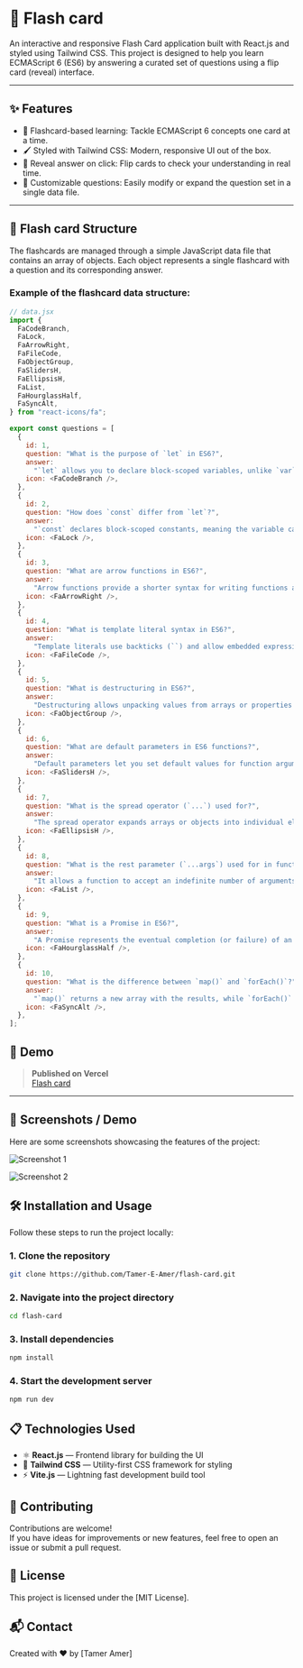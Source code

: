 # 🧠 Flash card

An interactive and responsive Flash Card application built with React.js and styled using Tailwind CSS.
This project is designed to help you learn ECMAScript 6 (ES6) by answering a curated set of questions using a flip card (reveal) interface.

---

## ✨ Features

- 🧩 Flashcard-based learning: Tackle ECMAScript 6 concepts one card at a time.
- 🖌️ Styled with Tailwind CSS: Modern, responsive UI out of the box.
- 🔄 Reveal answer on click: Flip cards to check your understanding in real time.
- 📝 Customizable questions: Easily modify or expand the question set in a single data file.

---

## 📂 Flash card Structure

The flashcards are managed through a simple JavaScript data file that contains an array of objects.
Each object represents a single flashcard with a question and its corresponding answer.

### Example of the flashcard data structure:

```javascript
// data.jsx
import {
  FaCodeBranch,
  FaLock,
  FaArrowRight,
  FaFileCode,
  FaObjectGroup,
  FaSlidersH,
  FaEllipsisH,
  FaList,
  FaHourglassHalf,
  FaSyncAlt,
} from "react-icons/fa";

export const questions = [
  {
    id: 1,
    question: "What is the purpose of `let` in ES6?",
    answer:
      "`let` allows you to declare block-scoped variables, unlike `var`, which is function-scoped.",
    icon: <FaCodeBranch />,
  },
  {
    id: 2,
    question: "How does `const` differ from `let`?",
    answer:
      "`const` declares block-scoped constants, meaning the variable can't be reassigned after it's set.",
    icon: <FaLock />,
  },
  {
    id: 3,
    question: "What are arrow functions in ES6?",
    answer:
      "Arrow functions provide a shorter syntax for writing functions and do not bind their own `this`.",
    icon: <FaArrowRight />,
  },
  {
    id: 4,
    question: "What is template literal syntax in ES6?",
    answer:
      "Template literals use backticks (``) and allow embedded expressions using `${expression}`.",
    icon: <FaFileCode />,
  },
  {
    id: 5,
    question: "What is destructuring in ES6?",
    answer:
      "Destructuring allows unpacking values from arrays or properties from objects into distinct variables.",
    icon: <FaObjectGroup />,
  },
  {
    id: 6,
    question: "What are default parameters in ES6 functions?",
    answer:
      "Default parameters let you set default values for function arguments if none are provided.",
    icon: <FaSlidersH />,
  },
  {
    id: 7,
    question: "What is the spread operator (`...`) used for?",
    answer:
      "The spread operator expands arrays or objects into individual elements or properties.",
    icon: <FaEllipsisH />,
  },
  {
    id: 8,
    question: "What is the rest parameter (`...args`) used for in functions?",
    answer:
      "It allows a function to accept an indefinite number of arguments as an array.",
    icon: <FaList />,
  },
  {
    id: 9,
    question: "What is a Promise in ES6?",
    answer:
      "A Promise represents the eventual completion (or failure) of an asynchronous operation.",
    icon: <FaHourglassHalf />,
  },
  {
    id: 10,
    question: "What is the difference between `map()` and `forEach()`?",
    answer:
      "`map()` returns a new array with the results, while `forEach()` simply executes a function for each item without returning a new array.",
    icon: <FaSyncAlt />,
  },
];
```

## 📸 Demo

> **Published on Vercel**  
> [Flash card](https://flash-card-henna-ten.vercel.app/)

---

## 📸 Screenshots / Demo

Here are some screenshots showcasing the features of the project:

![Screenshot 1](public/imgs/img1.png)

![Screenshot 2](public/imgs/img2.png)

## 🛠️ Installation and Usage

Follow these steps to run the project locally:

### 1. Clone the repository

```bash
git clone https://github.com/Tamer-E-Amer/flash-card.git

```

### 2. Navigate into the project directory

```bash
cd flash-card
```

### 3. Install dependencies

```bash
npm install
```

### 4. Start the development server

```bash
npm run dev
```

## 📋 Technologies Used

- ⚛️ **React.js** — Frontend library for building the UI
- 🎨 **Tailwind CSS** — Utility-first CSS framework for styling
- ⚡ **Vite.js** — Lightning fast development build tool

## 🤝 Contributing

Contributions are welcome!  
If you have ideas for improvements or new features, feel free to open an issue or submit a pull request.

## 📄 License

This project is licensed under the [MIT License].

## 📬 Contact

Created with ❤️ by [Tamer Amer]
